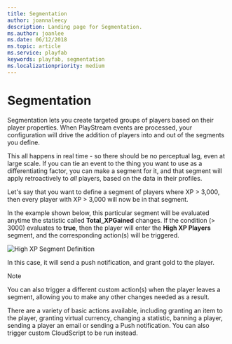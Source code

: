 ```yaml
---
title: Segmentation
author: joannaleecy
description: Landing page for Segmentation.
ms.author: joanlee
ms.date: 06/12/2018
ms.topic: article
ms.service: playfab
keywords: playfab, segmentation
ms.localizationpriority: medium
---
```


# Segmentation

Segmentation lets you create targeted groups of players based on their player properties. When PlayStream events are processed, your configuration will drive the addition of players into and out of the segments you define.

This all happens in real time - so there should be no perceptual lag, even at large scale. If you can tie an event to the thing you want to use as a differentiating factor, you can make a segment for it, and that segment will apply retroactively to *all* players, based on the data in their profiles.

Let's say that you want to define a segment of players where XP > 3,000, then every player with XP > 3,000 will now be in that segment.

In the example shown below, this particular segment will be evaluated anytime the statistic called **Total_XPGained** changes. If the condition (> 3000) evaluates to **true**, then the player will enter the **High XP Players** segment, and the corresponding action(s) will be triggered.

![High XP Segment Definition](media/playstream-segment-highxp.png)

In this case, it will send a push notification, and grant gold to the player.

> [!NOTE]
> You can also trigger a different custom action(s) when the player leaves a segment, allowing you to make any other changes needed as a result.

There are a variety of basic actions available, including granting an item to the player, granting virtual currency, changing a statistic, banning a player, sending a player an email or sending a Push notification. You can also trigger custom CloudScript to be run instead.
